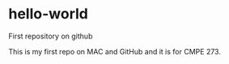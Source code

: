 hello-world
===========

First repository on github

This is my first repo on MAC and GitHub and it is for CMPE 273.
